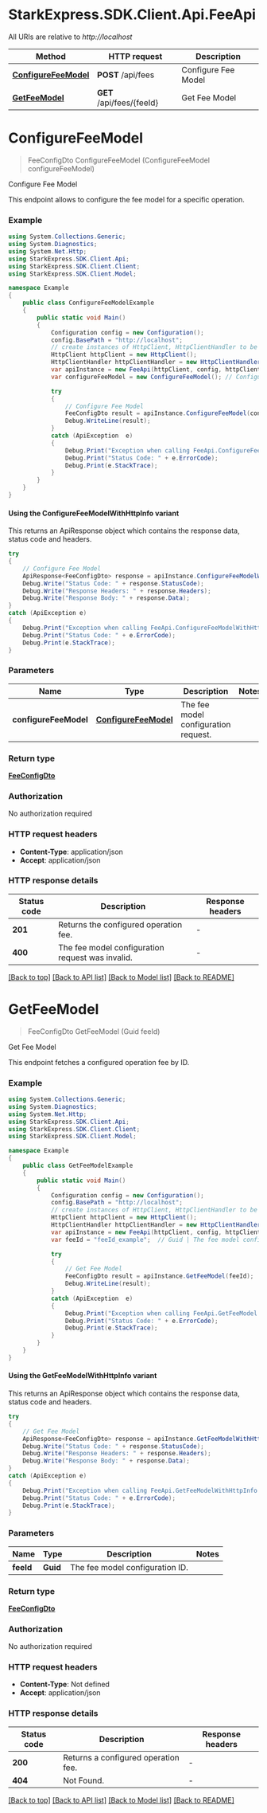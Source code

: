 # StarkExpress.SDK.Client.Api.FeeApi

All URIs are relative to *http://localhost*

| Method | HTTP request | Description |
|--------|--------------|-------------|
| [**ConfigureFeeModel**](FeeApi.md#configurefeemodel) | **POST** /api/fees | Configure Fee Model |
| [**GetFeeModel**](FeeApi.md#getfeemodel) | **GET** /api/fees/{feeId} | Get Fee Model |

<a name="configurefeemodel"></a>
# **ConfigureFeeModel**
> FeeConfigDto ConfigureFeeModel (ConfigureFeeModel configureFeeModel)

Configure Fee Model

This endpoint allows to configure the fee model for a specific operation.

### Example
```csharp
using System.Collections.Generic;
using System.Diagnostics;
using System.Net.Http;
using StarkExpress.SDK.Client.Api;
using StarkExpress.SDK.Client.Client;
using StarkExpress.SDK.Client.Model;

namespace Example
{
    public class ConfigureFeeModelExample
    {
        public static void Main()
        {
            Configuration config = new Configuration();
            config.BasePath = "http://localhost";
            // create instances of HttpClient, HttpClientHandler to be reused later with different Api classes
            HttpClient httpClient = new HttpClient();
            HttpClientHandler httpClientHandler = new HttpClientHandler();
            var apiInstance = new FeeApi(httpClient, config, httpClientHandler);
            var configureFeeModel = new ConfigureFeeModel(); // ConfigureFeeModel | The fee model configuration request.

            try
            {
                // Configure Fee Model
                FeeConfigDto result = apiInstance.ConfigureFeeModel(configureFeeModel);
                Debug.WriteLine(result);
            }
            catch (ApiException  e)
            {
                Debug.Print("Exception when calling FeeApi.ConfigureFeeModel: " + e.Message);
                Debug.Print("Status Code: " + e.ErrorCode);
                Debug.Print(e.StackTrace);
            }
        }
    }
}
```

#### Using the ConfigureFeeModelWithHttpInfo variant
This returns an ApiResponse object which contains the response data, status code and headers.

```csharp
try
{
    // Configure Fee Model
    ApiResponse<FeeConfigDto> response = apiInstance.ConfigureFeeModelWithHttpInfo(configureFeeModel);
    Debug.Write("Status Code: " + response.StatusCode);
    Debug.Write("Response Headers: " + response.Headers);
    Debug.Write("Response Body: " + response.Data);
}
catch (ApiException e)
{
    Debug.Print("Exception when calling FeeApi.ConfigureFeeModelWithHttpInfo: " + e.Message);
    Debug.Print("Status Code: " + e.ErrorCode);
    Debug.Print(e.StackTrace);
}
```

### Parameters

| Name | Type | Description | Notes |
|------|------|-------------|-------|
| **configureFeeModel** | [**ConfigureFeeModel**](ConfigureFeeModel.md) | The fee model configuration request. |  |

### Return type

[**FeeConfigDto**](FeeConfigDto.md)

### Authorization

No authorization required

### HTTP request headers

 - **Content-Type**: application/json
 - **Accept**: application/json


### HTTP response details
| Status code | Description | Response headers |
|-------------|-------------|------------------|
| **201** | Returns the configured operation fee. |  -  |
| **400** | The fee model configuration request was invalid. |  -  |

[[Back to top]](#) [[Back to API list]](../README.md#documentation-for-api-endpoints) [[Back to Model list]](../README.md#documentation-for-models) [[Back to README]](../README.md)

<a name="getfeemodel"></a>
# **GetFeeModel**
> FeeConfigDto GetFeeModel (Guid feeId)

Get Fee Model

This endpoint fetches a configured operation fee by ID.

### Example
```csharp
using System.Collections.Generic;
using System.Diagnostics;
using System.Net.Http;
using StarkExpress.SDK.Client.Api;
using StarkExpress.SDK.Client.Client;
using StarkExpress.SDK.Client.Model;

namespace Example
{
    public class GetFeeModelExample
    {
        public static void Main()
        {
            Configuration config = new Configuration();
            config.BasePath = "http://localhost";
            // create instances of HttpClient, HttpClientHandler to be reused later with different Api classes
            HttpClient httpClient = new HttpClient();
            HttpClientHandler httpClientHandler = new HttpClientHandler();
            var apiInstance = new FeeApi(httpClient, config, httpClientHandler);
            var feeId = "feeId_example";  // Guid | The fee model configuration ID.

            try
            {
                // Get Fee Model
                FeeConfigDto result = apiInstance.GetFeeModel(feeId);
                Debug.WriteLine(result);
            }
            catch (ApiException  e)
            {
                Debug.Print("Exception when calling FeeApi.GetFeeModel: " + e.Message);
                Debug.Print("Status Code: " + e.ErrorCode);
                Debug.Print(e.StackTrace);
            }
        }
    }
}
```

#### Using the GetFeeModelWithHttpInfo variant
This returns an ApiResponse object which contains the response data, status code and headers.

```csharp
try
{
    // Get Fee Model
    ApiResponse<FeeConfigDto> response = apiInstance.GetFeeModelWithHttpInfo(feeId);
    Debug.Write("Status Code: " + response.StatusCode);
    Debug.Write("Response Headers: " + response.Headers);
    Debug.Write("Response Body: " + response.Data);
}
catch (ApiException e)
{
    Debug.Print("Exception when calling FeeApi.GetFeeModelWithHttpInfo: " + e.Message);
    Debug.Print("Status Code: " + e.ErrorCode);
    Debug.Print(e.StackTrace);
}
```

### Parameters

| Name | Type | Description | Notes |
|------|------|-------------|-------|
| **feeId** | **Guid** | The fee model configuration ID. |  |

### Return type

[**FeeConfigDto**](FeeConfigDto.md)

### Authorization

No authorization required

### HTTP request headers

 - **Content-Type**: Not defined
 - **Accept**: application/json


### HTTP response details
| Status code | Description | Response headers |
|-------------|-------------|------------------|
| **200** | Returns a configured operation fee. |  -  |
| **404** | Not Found. |  -  |

[[Back to top]](#) [[Back to API list]](../README.md#documentation-for-api-endpoints) [[Back to Model list]](../README.md#documentation-for-models) [[Back to README]](../README.md)

